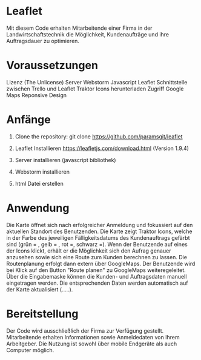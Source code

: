 # Leaflet
Mit diesem Code erhalten Mitarbeitende einer Firma in der Landwirtschaftstechnik die Möglichkeit, Kundenaufträge und ihre Auftragsdauer zu optimieren.

# Voraussetzungen 
Lizenz (The Unlicense)
Server 
Webstorm
Javascript
Leaflet
Schnittstelle zwischen Trello und Leaflet
Traktor Icons herunterladen 
Zugriff Google Maps
Reponsive Design

# Anfänge
1. Clone the repository:
   git clone https://github.com/paramsgit/leaflet

2. Leaflet Installieren
   https://leafletjs.com/download.html (Version 1.9.4)

3. Server installieren (javascript bibliothek)

4. Webstorm installieren
5. html Datei erstellen 

# Anwendung
Die Karte öffnet sich nach erfolgreicher Anmeldung und fokussiert auf den aktuellen Standort des Benutzenden. Die Karte zeigt Traktor Icons, welche in der Farbe des jeweiligen Fälligkeitsdatums des Kundenauftrags gefärbt sind (grün = , gelb = , rot =, schwarz =).
Wenn der Benutzende auf eines der Icons klickt, erhält er die Möglichkeit sich den Aufrag genauer anzusehen sowie sich eine Route zum Kunden berechnen zu lassen. Die Routenplanung erfolgt dann extern über GoogleMaps. Der Benutzende wird bei Klick auf den Button "Route planen" zu GoogleMaps weiteregeleitet. 
Über die Eingabemaske können die Kunden- und Auftragsdaten manuell eingetragen werden. Die entsprechenden Daten werden automatisch auf der Karte aktualisiert (.....).

# Bereitstellung
Der Code wird ausschließlich der Firma zur Verfügung gestellt. Mitarbeitende erhalten Informationen sowie Anmeldedaten von Ihrem Arbeitgeber. Die Nutzung ist sowohl über mobile Endgeräte als auch Computer möglich. 

